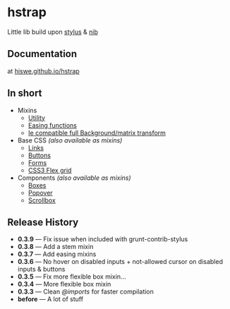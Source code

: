 # hstrap

Little lib build upon [stylus](http://learnboost.github.io/stylus/) & [nib](http://visionmedia.github.io/nib/)

## Documentation

at [hiswe.github.io/hstrap](http://hiswe.github.io/hstrap/)

## In short

- Mixins
  - [Utility](http://hiswe.github.io/hstrap/dist/mixins.html#general)
  - [Easing functions](http://hiswe.github.io/hstrap/dist/mixins.html#easing)
  - [Ie compatible full Background/matrix transform ](http://hiswe.github.io/hstrap/dist/mixins.html#ie)
- Base CSS *(also available as mixins)*
  - [Links](http://hiswe.github.io/hstrap/dist/base-css.html#links)
  - [Buttons](http://hiswe.github.io/hstrap/dist/base-css.html#buttons)
  - [Forms](http://hiswe.github.io/hstrap/dist/base-css.html#forms)
  - [CSS3 Flex grid](http://hiswe.github.io/hstrap/dist/base-css.html#layout)
- Components *(also available as mixins)*
  - [Boxes](http://hiswe.github.io/hstrap/dist/components.html#box)
  - [Popover](http://hiswe.github.io/hstrap/dist/components.html#popover)
  - [Scrollbox](http://hiswe.github.io/hstrap/dist/components.html#scrollbox)


## Release History

- **0.3.9** — Fix issue when included with grunt-contrib-stylus
- **0.3.8** — Add a stem mixin
- **0.3.7** — Add easing mixins
- **0.3.6** — No hover on disabled inputs + not-allowed cursor on disabled inputs & buttons
- **0.3.5** — Fix more flexible box mixin…
- **0.3.4** — More flexible box mixin
- **0.3.3** — Clean *@imports* for faster compilation
- **before** — A lot of stuff